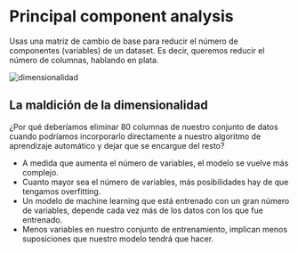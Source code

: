 # Principal component analysis

Usas una matriz de cambio de base para reducir el número de componentes (variables) de un dataset. Es decir, queremos reducir el número de columnas, hablando en plata.

![dimensionalidad](https://cdncontribute.geeksforgeeks.org/wp-content/uploads/Dimensionality_Reduction_1.jpg)

## La maldición de la dimensionalidad
¿Por qué deberíamos eliminar 80 columnas de nuestro conjunto de datos cuando podríamos incorporarlo directamente a nuestro algoritmo de aprendizaje automático y dejar que se encargue del resto?

* A medida que aumenta el número de variables, el modelo se vuelve más complejo.
* Cuanto mayor sea el número de variables, más posibilidades hay de que tengamos overfitting.
* Un modelo de machine learning que está entrenado con un gran número de variables, depende cada vez más de los datos con los que fue entrenado.
* Menos variables en nuestro conjunto de entrenamiento, implican menos suposiciones que nuestro modelo tendrá que hacer.

